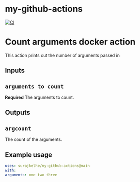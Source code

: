 # my-github-actions

[![CI](https://github.com/surajkelhe/my-github-actions/actions/workflows/basic.yml/badge.svg)](https://github.com/surajkelhe/my-github-actions/actions/workflows/basic.yml)

# Count arguments docker action

This action prints out the number of arguments passed in

## Inputs

## `arguments to count`

**Required** The arguments to count.

## Outputs

## `argcount`

The count of the arguments.

## Example usage

```yaml
uses: surajkelhe/my-github-actions@main
with:
arguments: one two three
```
